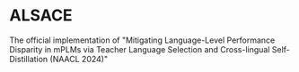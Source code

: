 # ALSACE
The official implementation of "Mitigating Language-Level Performance Disparity in mPLMs via Teacher Language Selection and Cross-lingual Self-Distillation (NAACL 2024)"
